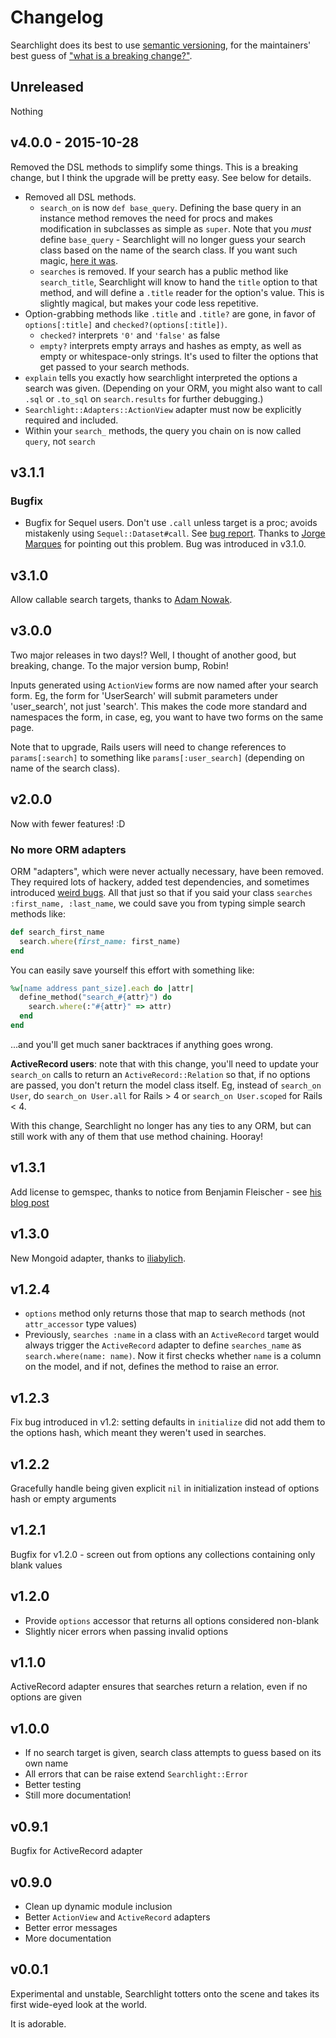 # Changelog

Searchlight does its best to use [semantic versioning](http://semver.org), for the maintainers' best guess of ["what is a breaking change?"](https://xkcd.com/1172/).

## Unreleased

Nothing

## v4.0.0 - 2015-10-28

Removed the DSL methods to simplify some things. This is a breaking change, but I think the upgrade will be pretty easy. See below for details.

- Removed all DSL methods.
  - `search_on` is now `def base_query`. Defining the base query in an instance method removes the need for procs and makes modification in subclasses as simple as `super`. Note that you *must* define `base_query` - Searchlight will no longer guess your search class based on the name of the search class. If you want such magic, [here it was](https://github.com/nathanl/searchlight/blob/v3.1.1/lib/searchlight/search.rb#L50).
  - `searches` is removed. If your search has a public method like `search_title`, Searchlight will know to hand the `title` option to that method, and will define a `.title` reader for the option's value. This is slightly magical, but makes your code less repetitive.
- Option-grabbing methods like `.title` and `.title?` are gone, in favor of `options[:title]` and `checked?(options[:title])`.
  - `checked?` interprets `'0'` and `'false'` as false
  - `empty?` interprets empty arrays and hashes as empty, as well as empty or whitespace-only strings. It's used to filter the options that get passed to your search methods.
- `explain` tells you exactly how searchlight interpreted the options a search was given. (Depending on your ORM, you might also want to call `.sql` or `.to_sql` on `search.results` for further debugging.)
- `Searchlight::Adapters::ActionView` adapter must now be explicitly required and included.
- Within your `search_` methods, the query you chain on is now called `query`, not `search`

## v3.1.1

### Bugfix

- Bugfix for Sequel users. Don't use `.call` unless target is a proc; avoids mistakenly using `Sequel::Dataset#call`. See [bug report](https://github.com/nathanl/searchlight/issues/25). Thanks to [Jorge Marques](https://github.com/jorge-marques) for pointing out this problem. Bug was introduced in v3.1.0.

## v3.1.0

Allow callable search targets, thanks to [Adam Nowak](https://github.com/lubieniebieski).

## v3.0.0

Two major releases in two days!? Well, I thought of another good, but breaking, change. To the major version bump, Robin!

Inputs generated using `ActionView` forms are now named after your search form. Eg, the form for 'UserSearch' will submit parameters under 'user_search', not just 'search'. This makes the code more standard and namespaces the form, in case, eg, you want to have two forms on the same page.

Note that to upgrade, Rails users will need to change references to `params[:search]` to something like `params[:user_search]` (depending on name of the search class).

## v2.0.0

Now with fewer features! :D

### No more ORM adapters

ORM "adapters", which were never actually necessary, have been removed. They required lots of hackery, added test dependencies, and sometimes introduced [weird bugs](https://github.com/nathanl/searchlight/pull/15). All that just so that if you said your class `searches :first_name, :last_name`, we could save you from typing simple search methods like:

```ruby
def search_first_name
  search.where(first_name: first_name)
end
```

You can easily save yourself this effort with something like:

```ruby
%w[name address pant_size].each do |attr|
  define_method("search_#{attr}") do
    search.where(:"#{attr}" => attr)
  end
end
```

...and you'll get much saner backtraces if anything goes wrong.

**ActiveRecord users**: note that with this change, you'll need to update your `search_on` calls to return an `ActiveRecord::Relation` so that, if no options are passed, you don't return the model class itself. Eg, instead of `search_on User`, do `search_on User.all` for Rails > 4 or `search_on User.scoped` for Rails < 4.

With this change, Searchlight no longer has any ties to any ORM, but can still work with any of them that use method chaining. Hooray!

## v1.3.1

Add license to gemspec, thanks to notice from Benjamin Fleischer - see [his blog post](http://www.benjaminfleischer.com/2013/07/12/make-the-world-a-better-place-put-a-license-in-your-gemspec/)

## v1.3.0

New Mongoid adapter, thanks to [iliabylich](https://github.com/iliabylich).

## v1.2.4

- `options` method only returns those that map to search methods (not `attr_accessor` type values)
- Previously, `searches :name` in a class with an `ActiveRecord` target would always trigger the `ActiveRecord` adapter to define `searches_name` as `search.where(name: name)`. Now it first checks whether `name` is a column on the model, and if not, defines the method to raise an error.

## v1.2.3

Fix bug introduced in v1.2: setting defaults in `initialize` did not add them to the options hash, which meant they weren't used in searches.

## v1.2.2

Gracefully handle being given explicit `nil` in initialization instead of options hash or empty arguments

## v1.2.1

Bugfix for v1.2.0 - screen out from options any collections containing only blank values

## v1.2.0

- Provide `options` accessor that returns all options considered non-blank
- Slightly nicer errors when passing invalid options

## v1.1.0

ActiveRecord adapter ensures that searches return a relation, even if no options are given

## v1.0.0

- If no search target is given, search class attempts to guess based on its own name
- All errors that can be raise extend `Searchlight::Error`
- Better testing
- Still more documentation!

## v0.9.1

Bugfix for ActiveRecord adapter

## v0.9.0

- Clean up dynamic module inclusion
- Better `ActionView` and `ActiveRecord` adapters
- Better error messages
- More documentation

## v0.0.1

Experimental and unstable, Searchlight totters onto the scene and takes its first wide-eyed look at the world.

It is adorable.
